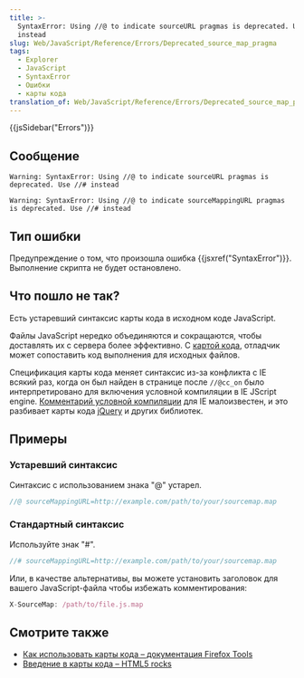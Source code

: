```yaml
---
title: >-
  SyntaxError: Using //@ to indicate sourceURL pragmas is deprecated. Use //#
  instead
slug: Web/JavaScript/Reference/Errors/Deprecated_source_map_pragma
tags:
  - Explorer
  - JavaScript
  - SyntaxError
  - Ошибки
  - карты кода
translation_of: Web/JavaScript/Reference/Errors/Deprecated_source_map_pragma
---
```

{{jsSidebar("Errors")}}

## Сообщение

```
Warning: SyntaxError: Using //@ to indicate sourceURL pragmas is deprecated. Use //# instead

Warning: SyntaxError: Using //@ to indicate sourceMappingURL pragmas is deprecated. Use //# instead
```

## Тип ошибки

Предупреждение о том, что произошла ошибка {{jsxref("SyntaxError")}}. Выполнение скрипта не будет остановлено.

## Что пошло не так?

Есть устаревший синтаксис карты кода в исходном коде JavaScript.

Файлы JavaScript нередко объединяются и сокращаются, чтобы доставлять их с сервера более эффективно. С [картой кода](http://www.html5rocks.com/en/tutorials/developertools/sourcemaps/), отладчик может сопоставить код выполнения для исходных файлов.

Спецификация карты кода меняет синтаксис из-за конфликта с IE всякий раз, когда он был найден в странице после `//@cc_on` было интерпретировано для включения условной компиляции в IE JScript engine. [Комментарий условной компиляции](https://msdn.microsoft.com/en-us/library/8ka90k2e%28v=vs.94%29.aspx) для IE малоизвестен, и это разбивает карты кода [jQuery](https://bugs.jquery.com/ticket/13274) и других библиотек.

## Примеры

### Устаревший синтаксис

Синтаксис с использованием знака "@" устарел.

```js example-bad
//@ sourceMappingURL=http://example.com/path/to/your/sourcemap.map
```

### Стандартный синтаксис

Используйте знак "#".

```js example-good
//# sourceMappingURL=http://example.com/path/to/your/sourcemap.map
```

Или, в качестве альтернативы, вы можете установить заголовок для вашего JavaScript-файла чтобы избежать комментирования:

```js example-good
X-SourceMap: /path/to/file.js.map
```

## Смотрите также

- [Как использовать карты кода – документация Firefox Tools](/ru/docs/Tools/Debugger/How_to/Use_a_source_map)
- [Введение в карты кода – HTML5 rocks](http://www.html5rocks.com/en/tutorials/developertools/sourcemaps/)
